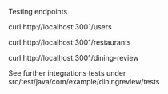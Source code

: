 Testing endpoints

curl http://localhost:3001/users

curl http://localhost:3001/restaurants

curl http://localhost:3001/dining-review

See further integrations tests under src/test/java/com/example/diningreview/tests



